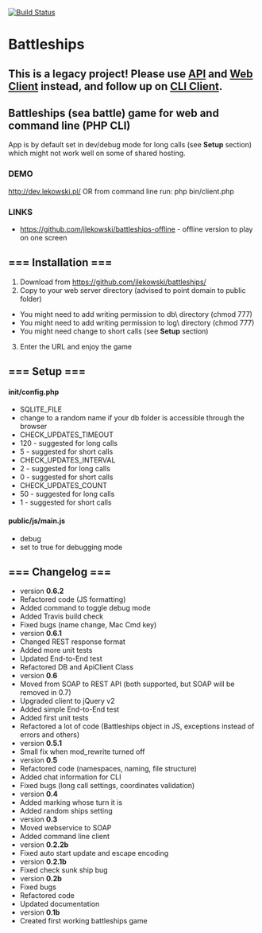 [![Build Status](https://travis-ci.org/jlekowski/battleships.svg)](https://travis-ci.org/jlekowski/battleships)

# Battleships

## This is a legacy project! Please use [API](https://github.com/jlekowski/battleships-api) and [Web Client](https://github.com/jlekowski/battleships-webclient) instead, and follow up on [CLI Client](https://github.com/jlekowski/battleships-cliclient).

## Battleships (sea battle) game for web and command line (PHP CLI)

App is by default set in dev/debug mode for long calls (see **Setup** section) which might not work well on some of shared hosting.

### DEMO
http://dev.lekowski.pl/
OR
from command line run:
php bin/client.php

### LINKS
* https://github.com/jlekowski/battleships-offline - offline version to play on one screen

## === Installation ===
1. Download from https://github.com/jlekowski/battleships/
2. Copy to your web server directory (advised to point domain to public folder)
 * You might need to add writing permission to db\ directory (chmod 777)
 * You might need to add writing permission to log\ directory (chmod 777)
 * You might need change to short calls (see **Setup** section)
3. Enter the URL and enjoy the game

## === Setup ===

#### init/config.php
* SQLITE_FILE
 * change to a random name if your db folder is accessible through the browser
* CHECK_UPDATES_TIMEOUT
 * 120 - suggested for long calls
 * 5   - suggested for short calls
* CHECK_UPDATES_INTERVAL
 * 2 - suggested for long calls
 * 0 - suggested for short calls
* CHECK_UPDATES_COUNT
 * 50 - suggested for long calls
 * 1  - suggested for short calls

#### public/js/main.js
* debug
 * set to true for debugging mode

## === Changelog ===

* version **0.6.2**
 * Refactored code (JS formatting)
 * Added command to toggle debug mode
 * Added Travis build check
 * Fixed bugs (name change, Mac Cmd key)
* version **0.6.1**
 * Changed REST response format
 * Added more unit tests
 * Updated End-to-End test
 * Refactored DB and ApiClient Class
* version **0.6**
 * Moved from SOAP to REST API (both supported, but SOAP will be removed in 0.7)
 * Upgraded client to jQuery v2
 * Added simple End-to-End test
 * Added first unit tests
 * Refactored a lot of code (Battleships object in JS, exceptions instead of errors and others)
* version **0.5.1**
 * Small fix when mod_rewrite turned off
* version **0.5**
 * Refactored code (namespaces, naming, file structure)
 * Added chat information for CLI
 * Fixed bugs (long call settings, coordinates validation)
* version **0.4**
 * Added marking whose turn it is
 * Added random ships setting
* version **0.3**
 * Moved webservice to SOAP
 * Added command line client
* version **0.2.2b**
 * Fixed auto start update and escape encoding
* version **0.2.1b**
 * Fixed check sunk ship bug
* version **0.2b**
 * Fixed bugs
 * Refactored code
 * Updated documentation
* version **0.1b**
 * Created first working battleships game
